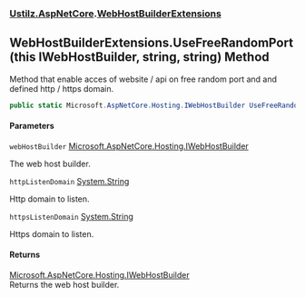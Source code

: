 ### [Ustilz.AspNetCore](Ustilz.AspNetCore.md 'Ustilz.AspNetCore').[WebHostBuilderExtensions](Ustilz.AspNetCore.WebHostBuilderExtensions.md 'Ustilz.AspNetCore.WebHostBuilderExtensions')

## WebHostBuilderExtensions.UseFreeRandomPort(this IWebHostBuilder, string, string) Method

Method that enable acces of website / api on free random port and and defined http / https domain.

```csharp
public static Microsoft.AspNetCore.Hosting.IWebHostBuilder UseFreeRandomPort(this Microsoft.AspNetCore.Hosting.IWebHostBuilder webHostBuilder, string httpListenDomain, string httpsListenDomain);
```
#### Parameters

<a name='Ustilz.AspNetCore.WebHostBuilderExtensions.UseFreeRandomPort(thisMicrosoft.AspNetCore.Hosting.IWebHostBuilder,string,string).webHostBuilder'></a>

`webHostBuilder` [Microsoft.AspNetCore.Hosting.IWebHostBuilder](https://docs.microsoft.com/en-us/dotnet/api/Microsoft.AspNetCore.Hosting.IWebHostBuilder 'Microsoft.AspNetCore.Hosting.IWebHostBuilder')

The web host builder.

<a name='Ustilz.AspNetCore.WebHostBuilderExtensions.UseFreeRandomPort(thisMicrosoft.AspNetCore.Hosting.IWebHostBuilder,string,string).httpListenDomain'></a>

`httpListenDomain` [System.String](https://docs.microsoft.com/en-us/dotnet/api/System.String 'System.String')

Http domain to listen.

<a name='Ustilz.AspNetCore.WebHostBuilderExtensions.UseFreeRandomPort(thisMicrosoft.AspNetCore.Hosting.IWebHostBuilder,string,string).httpsListenDomain'></a>

`httpsListenDomain` [System.String](https://docs.microsoft.com/en-us/dotnet/api/System.String 'System.String')

Https domain to listen.

#### Returns
[Microsoft.AspNetCore.Hosting.IWebHostBuilder](https://docs.microsoft.com/en-us/dotnet/api/Microsoft.AspNetCore.Hosting.IWebHostBuilder 'Microsoft.AspNetCore.Hosting.IWebHostBuilder')  
Returns the web host builder.